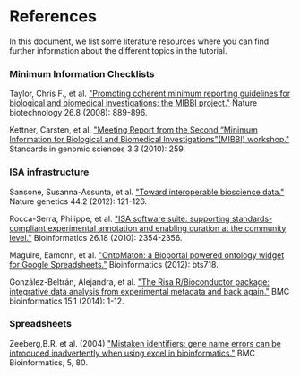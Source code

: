 

# References #

In this document, we list some literature resources where you can find further information about the different topics in the tutorial. 

### Minimum Information Checklists ###

Taylor, Chris F., et al. ["Promoting coherent minimum reporting guidelines for biological and biomedical investigations: the MIBBI project."](http://www.nature.com/nbt/journal/v26/n8/abs/nbt0808-889.html) Nature biotechnology 26.8 (2008): 889-896.

Kettner, Carsten, et al. ["Meeting Report from the Second “Minimum Information for Biological and Biomedical Investigations”(MIBBI) workshop."](http://www.ncbi.nlm.nih.gov/pmc/articles/PMC3035314/) Standards in genomic sciences 3.3 (2010): 259.

### ISA infrastructure ###

Sansone, Susanna-Assunta, et al. ["Toward interoperable bioscience data."](http://www.nature.com/ng/journal/v44/n2/full/ng.1054.html%3FWT.ec_id%3DNG-201202) Nature genetics 44.2 (2012): 121-126.

Rocca-Serra, Philippe, et al. ["ISA software suite: supporting standards-compliant experimental annotation and enabling curation at the community level."](http://bioinformatics.oxfordjournals.org/content/26/18/2354.short) Bioinformatics 26.18 (2010): 2354-2356.

Maguire, Eamonn, et al. ["OntoMaton: a Bioportal powered ontology widget for Google Spreadsheets."](http://bioinformatics.oxfordjournals.org/content/29/4/525) Bioinformatics (2012): bts718.

González-Beltrán, Alejandra, et al. ["The Risa R/Bioconductor package: integrative data analysis from experimental metadata and back again."](http://www.biomedcentral.com/1471-2105/15/S1/S11) BMC bioinformatics 15.1 (2014): 1-12.


### Spreadsheets ###

Zeeberg,B.R. et al. (2004) ["Mistaken identifiers: gene name errors can be introduced inadvertently when using excel in bioinformatics."](http://www.biomedcentral.com/1471-2105/5/80) BMC Bioinformatics, 5, 80.






